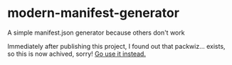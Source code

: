# modern-manifest-generator

A simple manifest.json generator because others don't work

Immediately after publishing this project, I found out that packwiz... exists, so this is now achived, sorry! [Go use it instead.](https://packwiz.infra.link/)
